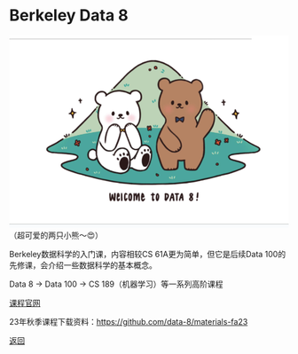 # Berkeley Data 8

![图片](/online_courses/data8/welcome.jpg)（超可爱的两只小熊～😍）

Berkeley数据科学的入门课，内容相较CS 61A更为简单，但它是后续Data 100的先修课，会介绍一些数据科学的基本概念。

Data 8 -> Data 100 -> CS 189（机器学习）等一系列高阶课程

[课程官网](https://www.data8.org/)

23年秋季课程下载资料：https://github.com/data-8/materials-fa23

[返回](/online_course)